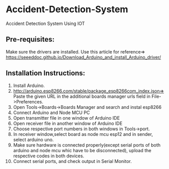 # Accident-Detection-System

Accident Detection System Using IOT

## Pre-requisites:

Make sure the drivers are installed. Use this article for reference=> https://seeeddoc.github.io/Download_Arduino_and_install_Arduino_driver/

## Installation Instructions:

1. Install Arduino.
2. http://arduino.esp8266.com/stable/package_esp8266com_index.json=> Paste the given URL in the additional boards manager
   urls field in File->Preferences.
3. Open Tools->Boards->Boards Manager and search and instal esp8266
4. Connect Arduino and Node MCU PC
5. Open transmitter file in one window of Arduino IDE
6. Open receiver file in another window of Arduino IDE
7. Choose respective port numbers in both windows in Tools->port.
8. In receiver window,select board as node mcu esp12 and in sender, select arduino uno.
9. Make sure hardware is connected properly(except serial ports of both arduino and node mcu whic have to be disconnected), upload
   the respective codes in both devices.
10. Connect serial ports, and check output in Serial Monitor.
